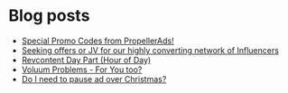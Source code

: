 # Blog posts
<!-- BLOG-POST-LIST:START -->
- [Special Promo Codes from PropellerAds!](https://afflift.com/f/threads/special-promo-codes-from-propellerads.10122/)
- [Seeking offers or JV for our highly converting network of Influencers](https://afflift.com/f/threads/seeking-offers-or-jv-for-our-highly-converting-network-of-influencers.10130/)
- [Revcontent Day Part &lpar;Hour of Day&rpar;](https://afflift.com/f/threads/revcontent-day-part-hour-of-day.10090/)
- [Voluum Problems - For You too?](https://afflift.com/f/threads/voluum-problems-for-you-too.10124/)
- [Do I need to pause ad over Christmas?](https://afflift.com/f/threads/do-i-need-to-pause-ad-over-christmas.10106/)
<!-- BLOG-POST-LIST:END -->
